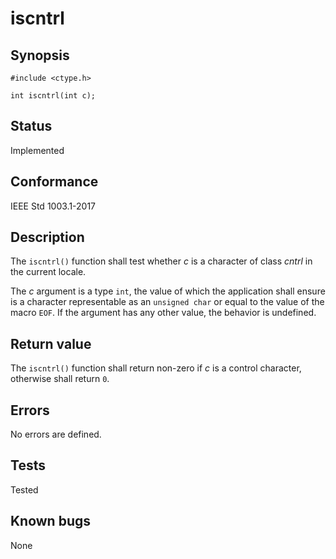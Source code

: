 # iscntrl

## Synopsis

`#include <ctype.h>`

`int iscntrl(int c);`

## Status

Implemented

## Conformance

IEEE Std 1003.1-2017

## Description

The `iscntrl()` function shall test whether _c_ is a character of class _cntrl_ in the current locale.

The _c_ argument is a type `int`, the value of which the application shall ensure is a character representable as an
`unsigned char` or equal to the value of the macro `EOF`. If the argument has any other value, the behavior is
undefined.

## Return value

The `iscntrl()` function shall return non-zero if _c_ is a control character, otherwise shall return `0`.

## Errors

No errors are defined.

## Tests

Tested

## Known bugs

None
